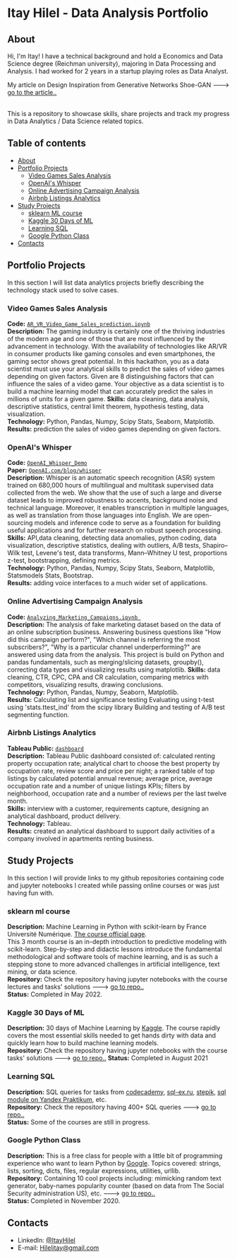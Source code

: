 # Itay Hilel - Data Analysis Portfolio 

## About

Hi, I'm Itay! I have a technical background and hold a Economics and Data Science degree (Reichman university), majoring in Data Processing and Analysis. I had worked for 2 years in a startup playing roles as Data Analyst.    

My article on Design Inspiration from Generative Networks Shoe-GAN ---> [go to the article..](https://www.overleaf.com/read/qphyqzmnrnhx)    

<br>
This is a repository to showcase skills, share projects and track my progress in Data Analytics / Data Science related topics.  
<br>
  
## Table of contents
- [About](#about)
- [Portfolio Projects](#portfolio-projects)
	+ [Video Games Sales Analysis](#video-games-sales-analysis)
	+ [OpenAI's Whisper](#a-mobile-game-data-analysis)
	+ [Online Advertising Campaign Analysis](#online-advertising-campaign-analysis)
	+ [Airbnb Listings Analytics](#airbnb-listings-analytics)
- [Study Projects](#study-projects)  
	+ [sklearn ML course](#sklearn-ml-course)
	+ [Kaggle 30 Days of ML](#kaggle-30-days-of-ml)
	+ [Learning SQL](#learning-sql)
	+ [Google Python Class](#google-python-class)
- [Contacts](#contacts)

## Portfolio Projects
In this section I will list data analytics projects briefly describing the technology stack used to solve cases.

### Video Games Sales Analysis
**Code:** [`AR_VR_Video_Game_Sales_prediction.ipynb`](https://colab.research.google.com/drive/1fmBOaTRAdrbcOQcs4su-YQkCyk3R7v_1?usp=sharing)    
**Description:** The gaming industry is certainly one of the thriving industries of the modern age and one of those that are most influenced by the advancement in technology. With the availability of technologies like AR/VR in consumer products like gaming consoles and even smartphones, the gaming sector shows great potential. In this hackathon, you as a data scientist must use your analytical skills to predict the sales of video games depending on given factors. Given are 8 distinguishing factors that can influence the sales of a video game. Your objective as a data scientist is to build a machine learning model that can accurately predict the sales in millions of units for a given game.
**Skills:** data cleaning, data analysis, descriptive statistics, central limit theorem, hypothesis testing, data visualization.  
**Technology:** Python, Pandas, Numpy, Scipy Stats, Seaborn, Matplotlib.  
**Results:** prediction the sales of video games depending on given factors.

### OpenAI's Whisper
**Code:** [`OpenAI_Whisper_Demo`](https://colab.research.google.com/drive/1-Ofp1JZKS4FfpQrjUVfnTeJflXUMFSZH?usp=sharing)    
**Paper:** [`OpenAI.com/blog/whisper`](https://openai.com/blog/whisper/)   
**Description:** Whisper is an automatic speech recognition (ASR) system trained on 680,000 hours of multilingual and multitask supervised data collected from the web. We show that the use of such a large and diverse dataset leads to improved robustness to accents, background noise and technical language. Moreover, it enables transcription in multiple languages, as well as translation from those languages into English. We are open-sourcing models and inference code to serve as a foundation for building useful applications and for further research on robust speech processing.  
**Skills:** API,data cleaning, detecting data anomalies, python coding, data visualization, descriptive statistics, dealing with outliers, A/B tests, Shapiro–Wilk test, Levene's test, data transforms, Mann–Whitney U test, proportions z-test, bootstrapping, defining metrics.    
**Technology:** Python, Pandas, Numpy, Scipy Stats, Seaborn, Matplotlib, Statsmodels Stats, Bootstrap.     
**Results:** adding voice interfaces to a much wider set of applications.

### Online Advertising Campaign Analysis
**Code:** [`Analyzing_Marketing_Campaigns.ipynb `](https://github.com/itay-hilel/Data-Analysis-Portfolio/blob/0fcf9890a78b7ef27959887b0e43fa217ed75327/Analyzing_Marketing_Campaigns_with_pandas.ipynb)     
**Description:** The analysis of fake marketing dataset based on the data of an online subscription business. Answering business questions like "How did this campaign perform?", "Which channel is referring the most subscribers?", "Why is a particular channel underperforming?" are answered using data from the analysis. This project is build on Python and pandas fundamentals, such as merging/slicing datasets, groupby(), correcting data types and visualizing results using matplotlib.
**Skills:** data cleaning, CTR, CPC, CPA and CR calculation, comparing metrics with competitors, visualizing results, drawing conclusions.    
**Technology:** Python, Pandas, Numpy, Seaborn, Matplotlib.     
**Results:** Calculating list and significance testing Evaluating using t-test using 'stats.ttest_ind' from the scipy library Building and testing of A/B test segmenting function.

### Airbnb Listings Analytics 
**Tableau Public:** [`dashboard`](https://public.tableau.com/app/profile/itay.hilel/viz/ItayHilel/Dashboard1#1)   
**Description:** Tableau Public dashboard consisted of: calculated renting property occupation rate; analytical chart to choose the best property by occupation rate, review score and price per night; a ranked table of top listings by calculated potential annual revenue; average price, average occupation rate and a number of unique listings KPIs; filters by neighborhood, occupation rate and a number of reviews per the last twelve month.    
**Skills:** interview with a customer, requirements capture, designing an analytical dashboard, product delivery.    
**Technology:** Tableau.    
**Results:** created an analytical dashboard to support daily activities of a company involved in apartments renting business. 

## Study Projects
In this section I will provide links to my github repositories containing code and jupyter notebooks I created while passing online courses or was just having fun with.

### sklearn ml course
**Description:** Machine Learning in Python with scikit-learn by France Université Numérique. [The course official page](https://www.fun-mooc.fr/en/courses/machine-learning-python-scikit-learn/).  
This 3 month course is an in-depth introduction to predictive modeling with scikit-learn. Step-by-step and didactic lessons introduce the fundamental methodological and software tools of machine learning, and is as such a stepping stone to more advanced challenges in artificial intelligence, text mining, or data science.  
**Repository:** Check the repository having jupyter notebooks with the course lectures and tasks' solutions ---> [go to repo..](https://github.com/itay-hilel/sklearn_ml_course-main/blob/120c23e241668b1a5f8d793119b9101d12378ab1/sklearn_ml_course-main/README.md)  
**Status:** Completed in May 2022.  

### Kaggle 30 Days of ML
**Description:** 30 days of Machine Learning by [Kaggle](https://www.kaggle.com/thirty-days-of-ml). The course rapidly covers the most essential skills needed to get hands dirty with data and quickly learn how to build machine learning models.  
**Repository:** Check the repository having jupyter notebooks with the course tasks' solutions ---> [go to repo..](https://github.com/itay-hilel/kaggle_30_Days_of_ML) 
**Status:** Completed in August 2021     

### Learning SQL
**Description:** SQL queries for tasks from [codecademy](https://www.codecademy.com/learn/learn-sql), [sql-ex.ru](https://www.sql-ex.ru/?Lang=1), [stepik](https://stepik.org/course/63054/syllabus), [sql module on Yandex Praktikum](https://praktikum.yandex.ru/data-analyst/), etc.      
**Repository:** Check the repository having 400+ SQL queries ---> [go to repo..](https://github.com/itay-hilel/learning_SQL)  
**Status:** Some of the courses are still in progress.  

### Google Python Class
**Description:** This is a free class for people with a little bit of programming experience who want to learn Python by [Google](https://developers.google.com/edu/python). Topics covered: strings, lists, sorting, dicts, files, regular expressions, utilities, urllib.  
**Repository:** Containing 10 cool projects including: mimicking random text generator, baby-names popularity counter (based on data from The Social Security administration US), etc. ---> [go to repo..](https://github.com/itay-hilel/google_python_class)  
**Status:** Completed in November 2020.   

## Contacts
- LinkedIn: [@ItayHilel](https://www.linkedin.com/in/itay-hilel/)
- E-mail: Hilelitay@gmail.com
